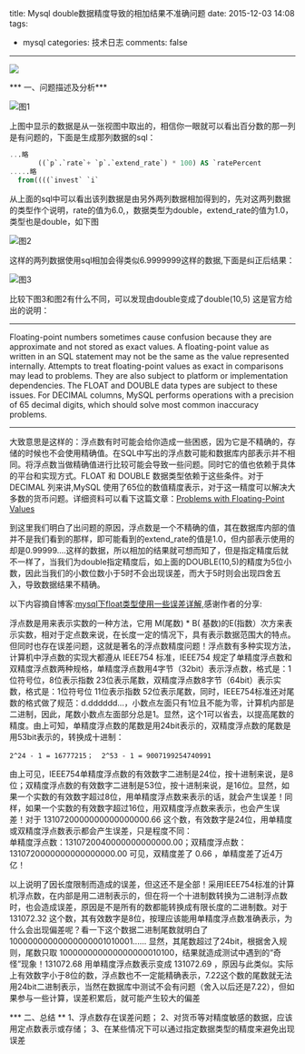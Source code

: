 title: Mysql double数据精度导致的相加结果不准确问题
date: 2015-12-03 14:08
tags:
- mysql
categories: 技术日志
comments: false
---

![](/images/mysql/mysql.jpg)
<!--more-->

*** 一、问题描述及分析***

![图1](/images/mysql/doublejingdu.png)

上图中显示的数据是从一张视图中取出的，相信你一眼就可以看出百分数的那一列是有问题的，下面是生成那列数据的sql：

```sql
...略
       ((`p`.`rate`+ `p`.`extend_rate`) * 100) AS `ratePercent
.....略
  from((((`invest` `i`
```

从上面的sql中可以看出该列数据是由另外两列数据相加得到的，先对这两列数据的类型作个说明，rate的值为6.0,，数据类型为double，extend_rate的值为1.0，类型也是double，如下图

![图2](/images/mysql/shujuleixingerror.png)

这样的两列数据使用sql相加会得类似6.9999999这样的数据,下面是纠正后结果：

![图3](/images/mysql/shujuleixing.png)

比较下图3和图2有什么不同，可以发现由double变成了double(10,5)
这是官方给出的说明：
***
Floating-point numbers sometimes cause confusion because they are approximate and not stored as exact values. A floating-point value as written in an SQL statement may not be the same as the value represented internally. Attempts to treat floating-point values as exact in comparisons may lead to problems. They are also subject to platform or implementation dependencies. The FLOAT and DOUBLE data types are subject to these issues. For DECIMAL columns, MySQL performs operations with a precision of 65 decimal digits, which should solve most common inaccuracy problems.
***

大致意思是这样的：浮点数有时可能会给你造成一些困惑，因为它是不精确的，存储的时候也不会使用精确值。在SQL中写出的浮点数可能和数据库内部表示并不相同。将浮点数当做精确值进行比较可能会导致一些问题。同时它的值也依赖于具体的平台和实现方式。FLOAT 和 DOUBLE 数据类型依赖于这些条件。对于 DECIMAL 列来讲,MySQL 使用了65位的数值精度表示，对于这一精度可以解决大多数的货币问题。详细资料可以看下这篇文章：[Problems with Floating-Point Values](http://dev.mysql.com/doc/refman/5.7/en/problems-with-float.html)

到这里我们明白了出问题的原因，浮点数是一个不精确的值，其在数据库内部的值并不是我们看到的那样，即可能看到的extend_rate的值是1.0，但内部表示使用的却是0.99999....这样的数据，所以相加的结果就可想而知了，但是指定精度后就不一样了，当我们为double指定精度后，如上面的DOUBLE(10,5)的精度为5位小数，因此当我们的小数位数小于5时不会出现误差，而大于5时则会出现四舍五入，导致数据结果不精确。

以下内容摘自博客:[mysql下float类型使用一些误差详解](http://www.jb51.net/article/31723.htm),感谢作者的分享:

浮点数是用来表示实数的一种方法，它用 M(尾数) * B( 基数)的E(指数）次方来表示实数，相对于定点数来说，在长度一定的情况下，具有表示数据范围大的特点。但同时也存在误差问题，这就是著名的浮点数精度问题！浮点数有多种实现方法，计算机中浮点数的实现大都遵从 IEEE754 标准，IEEE754 规定了单精度浮点数和双精度浮点数两种规格，单精度浮点数用4字节（32bit）表示浮点数，格式是：1位符号位，8位表示指数 23位表示尾数，双精度浮点数8字节（64bit）表示实数，格式是：1位符号位 11位表示指数 52位表示尾数，同时，IEEE754标准还对尾数的格式做了规范：d.dddddd...，小数点左面只有1位且不能为零，计算机内部是二进制，因此，尾数小数点左面部分总是1。显然，这个1可以省去，以提高尾数的精度。由上可知，单精度浮点数的尾数是用24bit表示的，双精度浮点数的尾数是用53bit表示的，转换成十进制：

```
2^24 - 1 = 16777215；  2^53 - 1 = 9007199254740991
```

由上可见，IEEE754单精度浮点数的有效数字二进制是24位，按十进制来说，是8位；双精度浮点数的有效数字二进制是53位，按十进制来说，是16位。显然，如果一个实数的有效数字超过8位，用单精度浮点数来表示的话，就会产生误差！同样，如果一个实数的有效数字超过16位，用双精度浮点数来表示，也会产生误差！对于 1310720000000000000000.66 这个数，有效数字是24位，用单精度或双精度浮点数表示都会产生误差，只是程度不同：   
单精度浮点数：1310720040000000000000.00；双精度浮点数： 1310720000000000000000.00 可见，双精度差了 0.66 ，单精度差了近4万亿！

以上说明了因长度限制而造成的误差，但这还不是全部！采用IEEE754标准的计算机浮点数，在内部是用二进制表示的，但在将一个十进制数转换为二进制浮点数时，也会造成误差，原因是不是所有的数都能转换成有限长度的二进制数。对于131072.32 这个数，其有效数字是8位，按理应该能用单精度浮点数准确表示，为什么会出现偏差呢？看一下这个数据二进制尾数就明白了 10000000000000000001010001......     显然，其尾数超过了24bit，根据舍入规则，尾数只取 100000000000000000010100，结果就造成测试中遇到的“奇怪”现象！131072.68 用单精度浮点数表示变成 131072.69 ，原因与此类似。实际上有效数字小于8位的数，浮点数也不一定能精确表示，7.22这个数的尾数就无法用24bit二进制表示，当然在数据库中测试不会有问题（舍入以后还是7.22），但如果参与一些计算，误差积累后，就可能产生较大的偏差

*** 二、总结 **
1、浮点数存在误差问题；
2、对货币等对精度敏感的数据，应该用定点数表示或存储；
3、在某些情况下可以通过指定数据类型的精度来避免出现误差